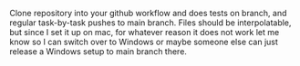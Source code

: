 Clone repository into your github workflow and does tests on branch, and regular task-by-task pushes to main branch. Files should be interpolatable, but since I set it up on mac, for whatever reason it does not work let me know so I can switch over to Windows or maybe someone else can just release a Windows setup to main branch there.
